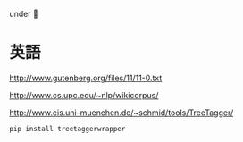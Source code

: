 under :construction:

# 英語

http://www.gutenberg.org/files/11/11-0.txt

http://www.cs.upc.edu/~nlp/wikicorpus/

http://www.cis.uni-muenchen.de/~schmid/tools/TreeTagger/

```
pip install treetaggerwrapper
```
